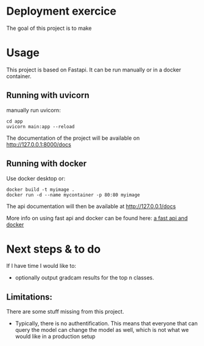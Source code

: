 # Deployment exercice
The goal of this project is to make 

# Usage
This project is based on Fastapi. It can be run manually or in a docker container.

## Running with uvicorn


manually run uvicorn: 
```
cd app
uvicorn main:app --reload
```

The documentation of the project will be available on http://127.0.0.1:8000/docs

## Running with docker

Use docker desktop or:
```
docker build -t myimage .
docker run -d --name mycontainer -p 80:80 myimage
```

The api documentation will then be available at http://127.0.0.1/docs

More info on using fast api and docker can be found here: [a fast api and docker](https://fastapi.tiangolo.com/deployment/docker/)

# Next steps & to do
If I have time I would like to:
- optionally output gradcam results for the top n classes.

## Limitations:
There are some stuff missing from this project. 
- Typically, there is no authentification. This means that everyone that can query the model can change the model as well, which is not what we would like in a production setup
 
